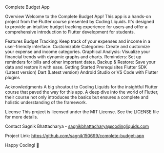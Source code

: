 Complete Budget App


Overview
Welcome to the Complete Budget App! This app is a hands-on project from the Flutter course presented by Coding Liquids. It's designed to provide an intuitive budget tracking experience for users and offer a comprehensive introduction to Flutter development for students.

Features
Budget Tracking: Keep track of your expenses and income in a user-friendly interface.
Customizable Categories: Create and customize your expense and income categories.
Graphical Analysis: Visualize your financial trends with dynamic graphs and charts.
Reminders: Set up reminders for bills and other important dates.
Backup & Restore: Save your data and restore it with ease.
Getting Started
Prerequisites
Flutter SDK (Latest version)
Dart (Latest version)
Android Studio or VS Code with Flutter plugins

Acknowledgments
A big shoutout to Coding Liquids for the insightful Flutter course that paved the way for this app. A deep dive into the world of Flutter, their course not only introduces the basics but ensures a complete and holistic understanding of the framework.

License
This project is licensed under the MIT License. See the LICENSE file for more details.

Contact
Sagnik Bhattacharya - sagnikbhattacharya@codingliquids.com

Project Link: https://github.com/sagnik150699/complete-budget-app

Happy Coding! 🚀